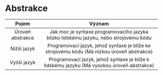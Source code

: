 # Abstrakce
|Pojem| Význam|
|:--:|:--:|
| Úroveň abstrakce | Jak moc je syntaxe programovacího jazyka blízko lidskému jazyku, nebo strojovému kódu |
| Nižší jazyk | Programovací jazyk, jehož syntaxe je blíže ke strojovému kódu (Má nízkou úroveň abstrakce) |
| Vyšší jazyk | Programovací jazyk, jehož syntaxe je blíže k lidskému jazyku (Má vysokou úroveň abstrakce) |